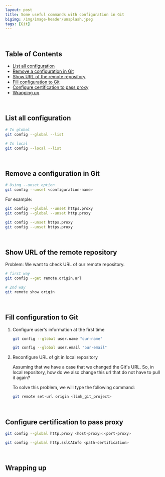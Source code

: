 ```yaml
---
layout: post
title: Some useful commands with configuration in Git
bigimg: /img/image-header/unsplash.jpeg
tags: [Git]
---
```




<br>

## Table of Contents
- [List all configuration](#list-all-configuration)
- [Remove a configuration in Git](#remove-a-configuration-in-git)
- [Show URL of the remote repository](#show-url-of-the-remote-repository)
- [Fill configuration to Git](#fill-configuration-to-git)
- [Configure certification to pass proxy](#configure-certification-to-pass-proxy)
- [Wrapping up](#wrapping-up)


<br>

## List all configuration

```bash
# In global
git config --global --list

# In local
git config --local --list
```

<br>

## Remove a configuration in Git

```bash
# Using --unset option
git config --unset <configuration-name>
```

For example:

```bash
git config --global --unset https.proxy
git config --global --unset http.proxy

git config --unset https.proxy
git config --unset https.proxy
```


<br>

## Show URL of the remote repository

Problem: We want to check URL of our remote repository.

```bash
# first way
git config --get remote.origin.url

# 2nd way
git remote show origin
```


<br>

## Fill configuration to Git

1. Configure user's information at the first time

    ```bash
    git config --global user.name "our-name"

    git config --global user.email "our-email"
    ```

2. Reconfigure URL of git in local repository

    Assuming that we have a case that we changed the Git's URL. So, in local repository, how do we also change this url that do not have to pull it again?

    To solve this problem, we will type the following command:

    ```bash
    git remote set-url origin <link_git_project>
    ```


<br>

## Configure certification to pass proxy

```bash
git config --global http.proxy <host-proxy>:<port-proxy>

git config --global http.sslCAInfo <path-certification>
```


<br>

## Wrapping up



<br>